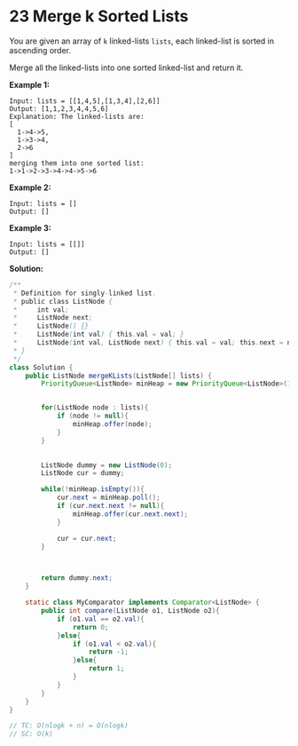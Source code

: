 # 23 Merge k Sorted Lists

You are given an array of `k` linked-lists `lists`, each linked-list is sorted in ascending order.

Merge all the linked-lists into one sorted linked-list and return it.

**Example 1:**

```
Input: lists = [[1,4,5],[1,3,4],[2,6]]
Output: [1,1,2,3,4,4,5,6]
Explanation: The linked-lists are:
[
  1->4->5,
  1->3->4,
  2->6
]
merging them into one sorted list:
1->1->2->3->4->4->5->6
```

**Example 2:**

```
Input: lists = []
Output: []
```

**Example 3:**

```
Input: lists = [[]]
Output: []
```

  

**Solution:**

```java
/**
 * Definition for singly-linked list.
 * public class ListNode {
 *     int val;
 *     ListNode next;
 *     ListNode() {}
 *     ListNode(int val) { this.val = val; }
 *     ListNode(int val, ListNode next) { this.val = val; this.next = next; }
 * }
 */
class Solution {
    public ListNode mergeKLists(ListNode[] lists) {
        PriorityQueue<ListNode> minHeap = new PriorityQueue<ListNode>(11, new MyComparator());


        for(ListNode node : lists){
            if (node != null){
                minHeap.offer(node);
            }
        }

                
        ListNode dummy = new ListNode(0);
        ListNode cur = dummy;

        while(!minHeap.isEmpty()){
            cur.next = minHeap.poll();
            if (cur.next.next != null){
                minHeap.offer(cur.next.next);
            }

            cur = cur.next;
        }



        return dummy.next;
    }

    static class MyComparator implements Comparator<ListNode> {
        public int compare(ListNode o1, ListNode o2){
            if (o1.val == o2.val){
                return 0;
            }else{
                if (o1.val < o2.val){
                    return -1;
                }else{
                    return 1;
                }
            }
        }
    }
}

// TC: O(nlogk + n) = O(nlogk)
// SC: O(k)
```

